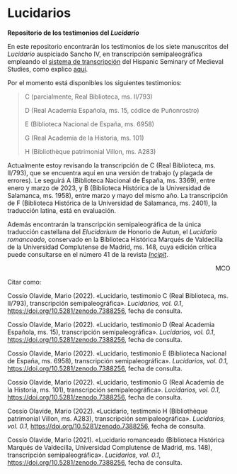 # Lucidarios
**Repositorio de los testimonios del <em>Lucidario</em>**

En este repositorio encontrarán los testimonios de los siete manuscritos del <em>Lucidario</em> auspiciado Sancho IV, en transcripción semipaleográfica empleando el [sistema de transcripción](http://www.hispanicseminary.org/manual-en.htm) del Hispanic Seminary of Medieval Studies, como explico [aquí](enlace).

Por el momento está disponibles los siguientes testimonios:

>C (parcialmente, Real Biblioteca, ms. II/793)
>
>D (Real Academia Española, ms. 15, códice de Puñonrostro)
>
>E (Biblioteca Nacional de España, ms. 6958)
>
>G (Real Academia de la Historia, ms. 101)
>
>H (Bibliothèque patrimonial Villon, ms. A283)

Actualmente estoy revisando la transcripción de C (Real Biblioteca, ms. II/793), que se encuentra aquí en una versión de trabajo (y plagada de errores). Le seguirá A (Biblioteca Nacional de España, ms. 3369), entre enero y marzo de 2023, y B (Biblioteca Histórica de la Universidad de Salamanca, ms. 1958), entre marzo y mayo del mismo año. La transcripción de F (Biblioteca Histórica de la Universidad de Salamanca, ms. 2401), la traducción latina, está en evaluación.

Además encontrarán la transcripción semipaleográfica de la única traducción castellana del <em>Elucidarium</em> de Honorio de Autun, el <em>Lucidario romanceado</em>, conservado en la Biblioteca Histórica Marqués de Valdecilla de la Universidad Complutense de Madrid, ms. 148, cuya edición crítica puede consultarse en el número 41 de la revista [<em>Incipit</em>](http://www.iibicrit-conicet.gov.ar/ojs/index.php/incipit/article/view/541).

<p align="right">MCO</p>

Citar como:

Cossío Olavide, Mario (2022). «Lucidario, testimonio C (Real Biblioteca, ms. II/793), transcripción semipaleográfica». <em>Lucidarios, vol. 0.1</em>, https://doi.org/10.5281/zenodo.7388256, fecha de consulta.

Cossío Olavide, Mario (2022). «Lucidario, testimonio D (Real Academia Española, ms. 15), transcripción semipaleográfica». <em>Lucidarios, vol. 0.1</em>, https://doi.org/10.5281/zenodo.7388256, fecha de consulta.

Cossío Olavide, Mario (2022). «Lucidario, testimonio E (Biblioteca Nacional de España, ms. 6958), transcripción semipaleográfica». <em>Lucidarios, vol. 0.1</em>, https://doi.org/10.5281/zenodo.7388256, fecha de consulta.

Cossío Olavide, Mario (2022). «Lucidario, testimonio G (Real Academia de la Historia, ms. 101), transcripción semipaleográfica». <em>Lucidarios, vol. 0.1</em>, https://doi.org/10.5281/zenodo.7388256, fecha de consulta.

Cossío Olavide, Mario (2022). «Lucidario, testimonio H (Bibliothèque patrimonial Villon, ms. A283), transcripción semipaleográfica». <em>Lucidarios, vol. 0.1</em>, https://doi.org/10.5281/zenodo.7388256, fecha de consulta.

Cossío Olavide, Mario (2021). «Lucidario romanceado (Biblioteca Histórica Marqués de Valdecilla, Universidad Complutense de Madrid, ms. 148), transcripción semipaleográfica». <em>Lucidarios, vol. 0.1</em>, https://doi.org/10.5281/zenodo.7388256, fecha de consulta.

